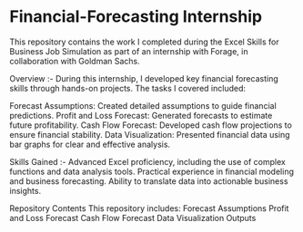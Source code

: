# Financial-Forecasting Internship
This repository contains the work I completed during the Excel Skills for Business Job Simulation as part of an internship with Forage, in collaboration with Goldman Sachs.

Overview :-
During this internship, I developed key financial forecasting skills through hands-on projects. The tasks I covered included:

Forecast Assumptions: Created detailed assumptions to guide financial predictions.
Profit and Loss Forecast: Generated forecasts to estimate future profitability.
Cash Flow Forecast: Developed cash flow projections to ensure financial stability.
Data Visualization: Presented financial data using bar graphs for clear and effective analysis.

Skills Gained :-
Advanced Excel proficiency, including the use of complex functions and data analysis tools.
Practical experience in financial modeling and business forecasting.
Ability to translate data into actionable business insights.

Repository Contents
This repository includes:
Forecast Assumptions
Profit and Loss Forecast
Cash Flow Forecast
Data Visualization Outputs
